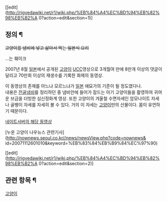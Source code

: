 [[edit](http://rigvedawiki.net/r1/wiki.php/%EB%84%A4%EC%BD%94%EB%82%98%EB%B2%A
0?action=edit&section=1)]

## 정의 ¶

<del>고양이를 냄비에 넣고 삶아서 먹는 일본식 요리</del>

  
  
  

...는 훼이크

  

2007년 8월 [일본](%EC%9D%BC%EB%B3%B8.md)에서 공개된
[고양이](%EA%B3%A0%EC%96%91%EC%9D%B4.md) [UCC](UCC.md)영상으로 3개월여 만에 8만개 이상의
댓글이 달리고 70만회 이상의 재생수를 기록한 화제의 동영상.

  

이 동영상의 존재를 아느냐 모르느냐가 [일본](%EC%9D%BC%EB%B3%B8.md) 애묘가의 기준이 될 정도였다나.  
내용은 [전골](%EC%A0%84%EA%B3%A8.md)[냄비](%EB%83%84%EB%B9%84.md)를 정리하던 중 냄비안에
들어가 잠드는 아기 고양이들을 촬영하여 귀여운 브금을 더빙한 심신정화계 영상. 또한 고양이의 겨울철 수면자세인 암모나이트 자세나 골뱅이
자세를 자세히 볼 수 있다. 거의 이 자세는 [고양이](%EA%B3%A0%EC%96%91%EC%9D%B4.md)만의 산물이다. 몸이
유연하기 때문이다.

  
  

[네이트서버의 해당 동영상](http://pann.nate.com/video/215428206)

  

[누운 고양이 나우뉴스 관련기사](http://nownews.seoul.co.kr//news/newsView.php?code=nownews&
id=20071112601010&keyword=%EB%83%84%EB%B9%84%EC%97%90)

[[edit](http://rigvedawiki.net/r1/wiki.php/%EB%84%A4%EC%BD%94%EB%82%98%EB%B2%A
0?action=edit&section=2)]

## 관련 항목 ¶

[고양이](%EA%B3%A0%EC%96%91%EC%9D%B4.md)

